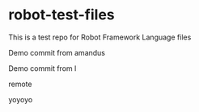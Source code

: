 # robot-test-files

This is a test repo for Robot Framework Language files

Demo commit from amandus


Demo commit from l

remote

yoyoyo